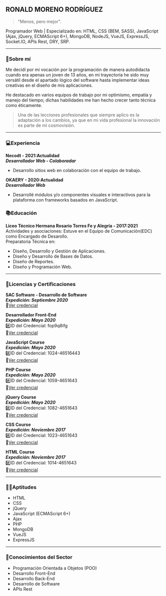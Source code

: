 ## RONALD MORENO RODRÍGUEZ
> "Menos, pero mejor".

Programador Web | Especializado en: HTML, CSS (BEM, SASS), JavaScript (Ajax, jQuery, ECMAScript 6+), MongoDB, NodeJS, VueJS, ExpressJS, Socket.IO, APIs Rest, DRY, SRP.

---
### 🧍Sobre mí

Me decidí por mi vocación por la programación de manera autodidacta cuando era apenas un joven de 13 años, en mi trayectoria he sido muy versátil desde el apartado lógico del software hasta implementar ideas creativas en el diseño de mis aplicaciones.

He destacado en varios equipos de trabajo por mi optimismo, empatía y manejo del tiempo; dichas habilidades me han hecho crecer tanto técnica como éticamente.

> Una de las lecciones profesionales que siempre aplico es la adaptación a los cambios, ya que en mi vida profesional la innovación es parte de mi cosmovisión.
---
### 💻Experiencia

**Necodt - 2021:Actualidad**  
***Desarrollador Web - Colaboradar***
- Desarrollo sitios web en colaboración con el equipo de trabajo.

**OKAERY - 2020:Actualidad**  
***Desarrollador Web***
- Desarrollé módulos y/o componentes visuales e interactivos para la plataforma con frameworks basados en JavaScript.

### 📚Educación  

**Liceo Técnico Hermana Rosario Torres Fe y Alegría - 2017:2021**  
Actividades y asociaciones: Estuve en el Equipo de Comunicación(EDC) como Encargado de Desarollo.  
Preparatoria Técnica en:  
- Diseño, Desarrollo y Gestión de Aplicaciones.
- Diseño y Desarrollo de Bases de Datos.
- Diseño de Reportes.
- Diseño y Programación Web.
---
### 🧾Licencias y Certificaciones  

**SAC Software - Desarrollo de Software**  
***Expedición: Septiembre 2020***  
🔗[Ver credencial](https://drive.google.com/file/d/1BbsiWK9jRSkXfXA5uQMQ3OwYEzzzhuty/view)

**Desarrollador Front-End**  
***Expedición: Mayo 2020***  
#️⃣ID del Credencial: fop9q8ifg  
🔗[Ver credencial](https://capacitateparaelempleo.org/verifica/fop9q8ifg/)

**JavaScript Course**  
***Expedición: Mayo 2020***  
#️⃣ID del Credencial: 1024-46516443  
🔗[Ver credencial](https://www.sololearn.com/Certificate/1024-46516443/jpg/)

**PHP Course**  
***Expedición: Mayo 2020***  
#️⃣ID del Credencial: 1059-4651643  
🔗[Ver credencial](https://www.sololearn.com/Certificate/1059-4651643/jpg/)

**jQuery Course**  
***Expedición: Mayo 2020***  
#️⃣ID del Credencial: 1082-4651643  
🔗[Ver credencial](https://www.sololearn.com/Certificate/1082-4651643/jpg/)

**CSS Course**  
***Expedición: Noviembre 2017***  
#️⃣ID del Credencial: 1023-4651643  
🔗[Ver credencial](https://www.sololearn.com/Certificate/1023-4651643/jpg/)

**HTML Course**  
***Expedición: Noviembre 2017***  
#️⃣ID del Credencial: 1014-4651643  
🔗[Ver credencial](https://www.sololearn.com/Certificate/1014-4651643/jpg/)

---
### 👨‍💻Aptitudes

- HTML
- CSS
- jQuery
- JavaScript (ECMAScript 6+)
- Ajax
- PHP
- MongoDB
- VueJS
- ExpressJS
---
### 📔Conocimientos del Sector

- Programación Orientada a Objetos (POO)
- Desarrollo Front-End
- Desarrollo Back-End
- Desarrollo de Software
- APIs Rest
